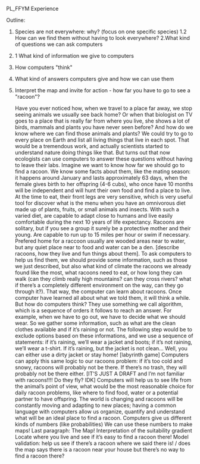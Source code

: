 PL_FFYM Experience

Outline:
1. Species are not everywhere: why? (focus on one specific species)
1.2 How can we find them without having to look everywhere?
2.What kind of questions we can ask computers
2. 1 What kind of information we give to computers
3. How computers "think"
4. What kind of answers computers give and how we can use them
5. Interpret the map and invite for action - how far you have to go to see a "racoon"?

    Have you ever noticed how, when we travel to a place far away, we stop seeing animals we usually see back home? Or when that biologist on TV goes to a place that is really far from where you live, she shows a lot of birds, mammals and plants you have never seen before? And how do we know where we can find those animals and plants? We could try to go to every place on Earth and list all living things that live in each spot. That would be a tremendous work, and actually scientists started to understand nature doing things like that. But turns out that now ecologists can use computers to answer these questions without having to leave their labs.
Imagine we want to know how far we should go to find a racoon. We know some facts about them, like the mating season: it happens around January and lasts approximately 63 days, when the female gives birth to her offspring (4-6 cubs), who once have 10 months will be independent and will hunt their own food and find a place to live. At the time to eat, their front legs are very sensitive, which is very useful tool for discover what is the menu when you have an omnivorous diet made up of plants, fruits, or small animals and insects. With such a varied diet,  are capable to adapt close to humans and live easily comfortable during the next 10 years of life expectancy. Racoons are solitary, but if you see a group it surely be a protective mother and their young. Are capable to run up to 15 miles per hour or swim if necessary. Prefered home for a raccoon usually are wooded areas near to water, but any quiet place near to food and water can be a den. 
 [describe racoons, how they live and fun things about them]. To ask computers to help us find them, we should provide some information, such as those we just described, but also what kind of climate the racoons we already found like the most, what racoons need to eat, or how long they can walk (can they climb really high mountains? can they cross rivers? what if there’s a completely different environment on the way, can they go through it?). That way, the computer can learn about racoons.
    Once computer have learned all about what we told them, it will think a while. But how do computers think? They use something we call algorithm, which is a sequence of orders it follows to reach an answer. For example, when we have to go out, we have to decide what we should wear. So we gather some information, such as what are the clean clothes available and if it’s raining or not. The following step would be to exclude options based on these informations, and we use a sequence of statements: if it’s raining, we’ll wear a jacket and boots; if it’s not raining, we’ll wear a t-shirt. If it’s raining, but the jacket is not clean… Well, you can either use a dirty jacket or stay home!
[labyrinth game]
    Computers can apply this same logic to our racoons problem: if it’s too cold and snowy, racoons will probably not be there. If there’s no trash, they will probably not be there either. [IT’S JUST A DRAFT and I’m not familiar with racoons!!!! Do they fly? IDK] 
Computers will help us to see life from the animal’s point of view, what would be the most reasonable choice for daily racoon problems,  like where to find food, water or a potential partner to have offspring. The world is changing and racoons will be constantly moving and adapting to new places; having a common language with computers allow us organize, quantify and understand what will be an ideal place to find a racoon. 
Computers give us different kinds of numbers (like probabilities)
We can use these numbers to make maps!
Last paragraph: The Map!
Interpretation of the suitability gradient
Locate where you live and see if it’s easy to find a racoon there!
Model validation: help us see if there’s a racoon where we said there is! / does the map says there is a racoon near your house but there’s no way to find a racoon there?


